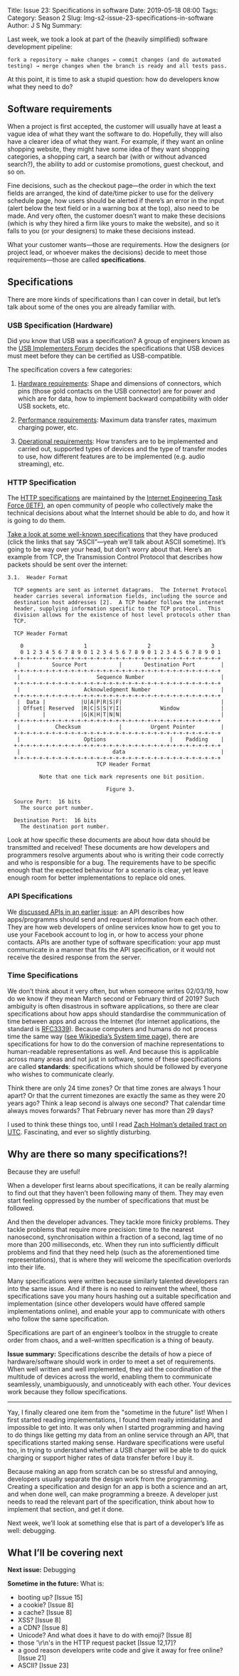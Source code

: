 Title: Issue 23: Specifications in software
Date: 2019-05-18 08:00
Tags: 
Category: Season 2
Slug: lmg-s2-issue-23-specifications-in-software
Author: J S Ng
Summary: 

Last week, we took a look at part of the (heavily simplified) software development pipeline:

`fork a repository → make changes → commit changes (and do automated testing) → merge changes when the branch is ready and all tests pass.`

At this point, it is time to ask a stupid question: how do developers know what they need to do?

## Software requirements

When a project is first accepted, the customer will usually have at least a vague idea of what they want the software to do. Hopefully, they will also have a clearer idea of what they want. For example, if they want an online shopping website, they might have some idea of they want shopping categories, a shopping cart, a search bar (with or without advanced search?), the ability to add or customise promotions, guest checkout, and so on.

Fine decisions, such as the checkout page—the order in which the text fields are arranged, the kind of date/time picker to use for the delivery schedule page, how users should be alerted if there’s an error in the input (alert below the text field or in a warning box at the top), also need to be made. And very often, the customer doesn’t want to make these decisions (which is why they hired a firm like yours to make the website), and so it falls to you (or your designers) to make these decisions instead.

What your customer wants—those are requirements. How the designers (or project lead, or whoever makes the decisions) decide to meet those requirements—those are called **specifications**.

## Specifications

There are more kinds of specifications than I can cover in detail, but let’s talk about some of the ones you are already familiar with.

### USB Specification (Hardware)

Did you know that USB was a specification? A group of engineers known as the [USB Implementers Forum](https://www.usb.org/) decides the specifications that USB devices must meet before they can be certified as USB-compatible.

The specification covers a few categories:

1. [Hardware requirements](https://en.wikipedia.org/wiki/USB_hardware#Connectors): Shape and dimensions of connectors, which pins (those gold contacts on the USB connector) are for power and which are for data, how to implement backward compatibility with older USB sockets, etc.

2. [Performance requirements](https://en.wikipedia.org/wiki/USB#Release_versions): Maximum data transfer rates, maximum charging power, etc.

3. [Operational requirements](https://en.wikipedia.org/wiki/USB#System_design): How transfers are to be implemented and carried out, supported types of devices and the type of transfer modes to use, how different features are to be implemented (e.g. audio streaming), etc.

### HTTP Specification

The [HTTP specifications](https://www.w3.org/Protocols/Specs.html) are maintained by the [Internet Engineering Task Force (IETF)](https://www.ietf.org/), an open community of people who collectively make the technical decisions about what the Internet should be able to do, and how it is going to do them.

[Take a look at some well-known specifications](https://www.rfc-editor.org/standards) that they have produced (click the links that say “ASCII”—yeah we’ll talk about ASCII sometime). It’s going to be way over your head, but don’t worry about that. Here’s an example from TCP, the Transmission Control Protocol that describes how packets should be sent over the internet:

```
3.1.  Header Format

  TCP segments are sent as internet datagrams.  The Internet Protocol
  header carries several information fields, including the source and
  destination host addresses [2].  A TCP header follows the internet
  header, supplying information specific to the TCP protocol.  This
  division allows for the existence of host level protocols other than
  TCP.

  TCP Header Format

    0                   1                   2                   3   
    0 1 2 3 4 5 6 7 8 9 0 1 2 3 4 5 6 7 8 9 0 1 2 3 4 5 6 7 8 9 0 1
  +-+-+-+-+-+-+-+-+-+-+-+-+-+-+-+-+-+-+-+-+-+-+-+-+-+-+-+-+-+-+-+-+
   |          Source Port          |       Destination Port        |
  +-+-+-+-+-+-+-+-+-+-+-+-+-+-+-+-+-+-+-+-+-+-+-+-+-+-+-+-+-+-+-+-+
   |                        Sequence Number                        |
  +-+-+-+-+-+-+-+-+-+-+-+-+-+-+-+-+-+-+-+-+-+-+-+-+-+-+-+-+-+-+-+-+
   |                    Acknowledgment Number                      |
  +-+-+-+-+-+-+-+-+-+-+-+-+-+-+-+-+-+-+-+-+-+-+-+-+-+-+-+-+-+-+-+-+
   |  Data |           |U|A|P|R|S|F|                               |
   | Offset| Reserved  |R|C|S|S|Y|I|            Window             |
   |       |           |G|K|H|T|N|N|                               |
  +-+-+-+-+-+-+-+-+-+-+-+-+-+-+-+-+-+-+-+-+-+-+-+-+-+-+-+-+-+-+-+-+
   |           Checksum            |         Urgent Pointer        |
  +-+-+-+-+-+-+-+-+-+-+-+-+-+-+-+-+-+-+-+-+-+-+-+-+-+-+-+-+-+-+-+-+
   |                    Options                    |    Padding    |
  +-+-+-+-+-+-+-+-+-+-+-+-+-+-+-+-+-+-+-+-+-+-+-+-+-+-+-+-+-+-+-+-+
   |                             data                              |
  +-+-+-+-+-+-+-+-+-+-+-+-+-+-+-+-+-+-+-+-+-+-+-+-+-+-+-+-+-+-+-+-+
                            TCP Header Format

          Note that one tick mark represents one bit position.

                               Figure 3.

  Source Port:  16 bits
    The source port number.

  Destination Port:  16 bits
    The destination port number.
```

Look at how specific these documents are about how data should be transmitted and received! These documents are how developers and programmers resolve arguments about who is writing their code correctly and who is responsible for a bug. The requirements have to be specific enough that the expected behaviour for a scenario is clear, yet leave enough room for better implementations to replace old ones.

### API Specifications

We [discussed APIs in an earlier issue](https://buttondown.email/laymansguide/archive/fe8b59fc-c5fd-49f2-9d01-9f21fa3df95c): an API describes how apps/programms should send and request information from each other. They are how web developers of online services know how to get you to use your Facebook account to log in, or how to access your phone contacts. APIs are another type of software specification: your app must communicate in a manner that fits the API specification, or it would not receive the desired response from the server.

### Time Specifications

We don’t think about it very often, but when someone writes 02/03/19, how do we know if they mean March second or February third of 2019? Such ambiguity is often disastrous in software applications, so there are clear specifications about how apps should standardise the commmunication of time between apps and across the Internet (for internet applications, the standard is [RFC3339](https://www.ietf.org/rfc/rfc3339.txt)). Because computers and humans do not process time the same way ([see Wikipedia’s System time page](https://en.wikipedia.org/wiki/System_time)), there are specifications for how to do the conversion of machine representations to human-readable representations as well. And because this is applicable across many areas and not just in software, some of these specifications are called **standards**: specifications which should be followed by everyone who wishes to communicate clearly.

Think there are only 24 time zones? Or that time zones are always 1 hour apart? Or that the current timezones are exactly the same as they were 20 years ago? Think a leap second is always one second? That calendar time always moves forwards? That February never has more than 29 days?

I used to think these things too, until I read [Zach Holman’s detailed tract on UTC](https://zachholman.com/talk/utc-is-enough-for-everyone-right). Fascinating, and ever so slightly disturbing.

## Why are there so many specifications?!

Because they are useful!

When a developer first learns about specifications, it can be really alarming to find out that they haven’t been following many of them. They may even start feeling oppressed by the number of specifications that must be followed.

And then the developer advances. They tackle more finicky problems. They tackle problems that require more precision: time to the nearest nanosecond, synchronisation within a fraction of a second, lag time of no more than 200 milliseconds, etc. When they run into sufficiently difficult problems and find that they need help (such as the aforementioned time representations), that is where they will welcome the specification overlords into their life.

Many specifications were written because similarly talented developers ran into the same issue. And if there is no need to reinvent the wheel, those specifications save you many hours hashing out a suitable specification and implementation (since other developers would have offered sample implementations online), and enable your app to communicate with others who follow the same specification.

Specifications are part of an engineer’s toolbox in the struggle to create order from chaos, and a well-written specification is a thing of beauty.

**Issue summary:** Specifications describe the details of how a piece of hardware/software should work in order to meet a set of requirements. When well written and well implemented, they aid the coordination of the multitude of devices across the world, enabling them to communicate seamlessly, unambiguously, and unnoticeably with each other. Your devices work because they follow specifications.

-----

Yay, I finally cleared one item from the "sometime in the future" list! When I first started reading implementations, I found them really intimidating and impossible to get into. It was only when I started programming and having to do things like getting my data from an online service through an API, that specifications started making sense. Hardware specifications were useful too, in trying to understand whether a USB charger will be able to do quick charging or support higher rates of data transfer before I buy it.

Because making an app from scratch can be so stressful and annoying, developers usually separate the design work from the programming. Creating a specification and design for an app is both a science and an art, and when done well, can make programming a breeze. A developer just needs to read the relevant part of the specification, think about how to implement that section, and get it done.

Next week, we’ll look at something else that is part of a developer’s life as well: debugging.

## What I’ll be covering next

**Next issue:** Debugging

**Sometime in the future:** What is:

- booting up? [Issue 15]
- a cookie? [Issue 8]
- a cache? [Issue 8]
- XSS? [Issue 8]
- a CDN? [Issue 8]
- Unicode? And what does it have to do with emoji? [Issue 8]
- those '\r\n's in the HTTP request packet [Issue 12,17]?
- a good reason developers write code and give it away for free online? [Issue 21]
- ASCII? [Issue 23]

